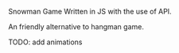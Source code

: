Snowman Game Written in JS with the use of API.

An friendly alternative to hangman game.

TODO: add animations
